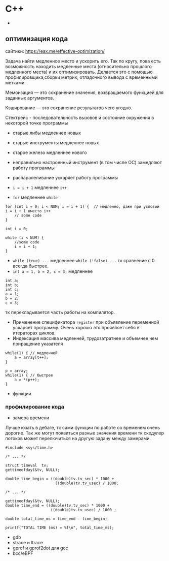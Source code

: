 # C++

+ [](#)

## оптимизация кода

сайтики: https://eax.me/effective-optimization/

Задача найти медленное место и ускорить его. Так по кругу, пока есть возможность находить медленные места (относительно прошлого медленного места) и их оптимизировать. Делается это с помощью профилировщика,сборки метрик, отладочного вывода с временными метками.

Мемоизация — это сохранение значения, возвращаемого функцией для заданных аргументов. 

Кэширование — это сохранение результатов чего угодно.

Стектрейс - последовательность вызовов и состояние окружения в некоторой точке программы

+ старые либы медленнее новых
+ старые инструменты медленнее новых
+ старое железо медленнее нового
+ неправильно настроенный инструмент (в том числе ОС) замедляют работу программы
+ распаралеливание ускаряет работу программы

+ `i = i + 1` медленнее `i++`

+ `for` медленнее `while`

```
for (int i = 0; i < NUM; i = i + 1) {  // медленно, даже при условии  i = i + 1 вместо i++
	// some code 
}

int i = 0;

while (i < NUM) {
	//some code 
	i = i + 1;
}
```

+ `while (true) ...` медленнее `while (!false) ...` тк сравнение с 0 всегда быстрее.
+ `int a = 1, b = 2, c = 3;` медленнее 

```
int a;
int b;
int c;
a = 1;
b = 2;
c = 3;
```
тк перекладывается часть работы на компилятор.

+ Применение спецификатора `register` при объявление переменной ускаряет программу. Очень хорошо это проявляет себя в итераторах циклов.
+ Индексация массива медленней, трудозатратнее и объемнее чем приращение указателя
```
while(1) { // медленней
    a = array[t++];
}
```

```
p = array;
while(1) { // быстрее
    a = *(p++);
}
```
+ функции


### профилирование кода

+ замера времени 

Лучше юзать в дебаге, тк сами функции по работе со временем очень дорогие. Так же могут появиться разные значения времени тк скедулер потоков может перелючиться на другую задачу между замерами.

```
#include <sys/time.h>

/* ... */

struct timeval  tv;
gettimeofday(&tv, NULL);

double time_begin = ((double)tv.tv_sec) * 1000 +
                      ((double)tv.tv_usec) / 1000;

/* ... */

gettimeofday(&tv, NULL);
double time_end = ((double)tv.tv_sec) * 1000 +
                    ((double)tv.tv_usec) / 1000 ;

double total_time_ms = time_end - time_begin;

printf("TOTAL TIME (ms) = %f\n", total_time_ms);
```

+ gdb
+ strace и ltrace
+ gprof и gprof2dot для gcc
+ bcc/eBPF